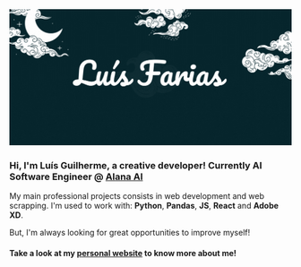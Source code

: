 <img src="https://github.com/luisgmfarias/luisgmfarias/blob/master/presentation.gif" alt="Luís Farias Presentation"/>

### Hi, I'm Luís Guilherme, a creative developer! Currently AI Software Engineer @ [Alana AI](https://alana.ai)
My main professional projects consists in web development and web scrapping. I'm used to work with: **Python**, **Pandas**, **JS**, **React** and **Adobe XD**.

But, I'm always looking for great opportunities to improve myself!


#### Take a look at my [personal website](https://luisgmfarias.github.io/website) to know more about me!
